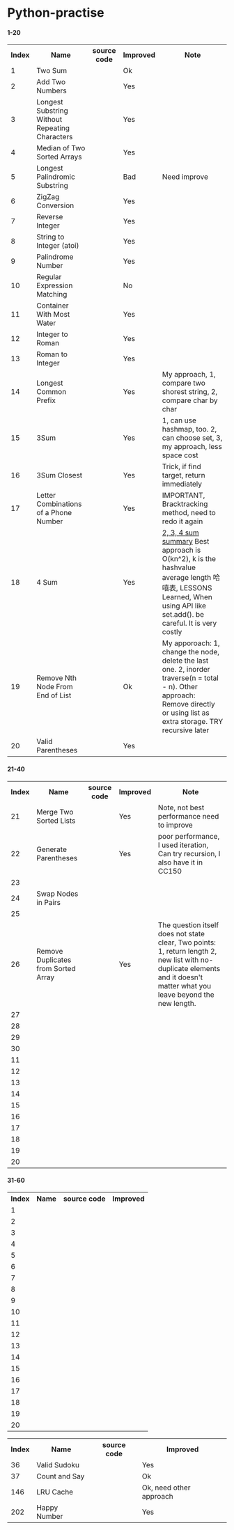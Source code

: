# Python-practise

<h4>1-20</h4>
<table style="width:100%">
  <tr>
    <th>Index</th>
    <th>Name</th>
    <th>source code</th>
    <th>Improved</th>
    <th>Note</th>
  </tr>
  <tr>
    <td>1</td>
    <td>Two Sum</td>
    <td></td>
    <td>Ok</td>
    <td></td>
  </tr>
  <tr>
    <td>2</td>
    <td>Add Two Numbers</td> 
    <td></td>
    <td>Yes</td>
    <td></td>
  </tr>
  <tr>
    <td>3</td>
    <td>Longest Substring Without Repeating Characters</td> 
    <td></td>
    <td>Yes</td>
    <td></td>
  </tr>
  <tr>
    <td>4</td>
    <td>Median of Two Sorted Arrays</td> 
    <td></td>
    <td>Yes</td>
    <td></td>
  </tr>
  <tr>
    <td>5</td>
    <td>Longest Palindromic Substring</td> 
    <td></td>
    <td>Bad</td>
    <td>Need improve</td>
  </tr>
  <tr>
    <td>6</td>
    <td>ZigZag Conversion</td> 
    <td></td>
    <td>Yes</td>
    <td></td>
  </tr>
  <tr>
    <td>7</td>
    <td>Reverse Integer</td> 
    <td></td>
    <td>Yes</td>
    <td></td>
  </tr>
  <tr>
    <td>8</td>
    <td>String to Integer (atoi)</td> 
    <td></td>
    <td>Yes</td>
    <td></td>
  </tr>
  <tr>
    <td>9</td>
    <td>Palindrome Number</td> 
    <td></td>
    <td>Yes</td>
    <td></td>
  </tr>
  <tr>
    <td>10</td>
    <td>Regular Expression Matching</td> 
    <td></td>
    <td>No</td>
    <td></td>
  </tr>
  <tr>
    <td>11</td>
    <td>Container With Most Water</td> 
    <td></td>
    <td>Yes</td>
    <td></td>
  </tr>
  <tr>
    <td>12</td>
    <td>Integer to Roman</td> 
    <td></td>
    <td>Yes</td>
    <td></td>
  </tr>
  <tr>
    <td>13</td>
    <td>Roman to Integer</td> 
    <td></td>
    <td>Yes</td>
    <td></td>
  </tr>
  <tr>
    <td>14</td>
    <td>Longest Common Prefix</td> 
    <td></td>
    <td>Yes</td>
    <td>My approach, 1, compare two shorest string, 2, compare char by char</td>
  </tr>
  <tr>
    <td>15</td>
    <td>3Sum</td> 
    <td></td>
    <td>Yes</td>
    <td>1, can use hashmap, too. 2, can choose set, 3, my approach, less space cost</td>
  </tr>
  <tr>
    <td>16</td>
    <td>3Sum Closest </td> 
    <td></td>
    <td>Yes</td>
    <td>Trick, if find target, return immediately</td>
  </tr>
  <tr>
    <td>17</td>
    <td>Letter Combinations of a Phone Number </td> 
    <td></td>
    <td>Yes</td>
    <td>IMPORTANT, Bracktracking method, need to redo it again</td>
  </tr>
  <tr>
    <td>18</td>
    <td>4 Sum</td> 
    <td></td>
    <td>Yes</td>
    <td><a href="http://blog.csdn.net/linhuanmars/article/details/24826871" target="_blank">2, 3, 4 sum summary</a> Best approach is O(kn^2), k is the hashvalue average length 哈嘻表, LESSONS Learned, When using API like set.add(). be careful. It is very costly</td>
  </tr>
  <tr>
    <td>19</td>
    <td>Remove Nth Node From End of List</td> 
    <td></td>
    <td>Ok</td>
    <td>My apporoach: 1, change the node, delete the last one. 2, inorder traverse(n = total - n). Other approach: Remove directly or using list as extra storage. TRY recursive later</td>
  </tr>
  <tr>
    <td>20</td>
    <td>Valid Parentheses</td> 
    <td></td>
    <td>Yes</td>
    <td></td>
  </tr>
  </table>
  
  <h4>21-40</h4>
  <table style="width:100%">
  <tr>
    <th>Index</th>
    <th>Name</th>
    <th>source code</th>
    <th>Improved</th>
    <th>Note</th>
  </tr>
  <tr>
    <td>21</td>
    <td>Merge Two Sorted Lists</td>
    <td></td>
    <td>Yes</td>
    <td>Note, not best performance need to improve</td>
  </tr>
  <tr>
    <td>22</td>
    <td>Generate Parentheses</td> 
    <td></td>
    <td>Yes</td>
    <td>poor performance, I used iteration, Can try recursion, I also have it in CC150</td>
  </tr>
  <tr>
    <td>23</td>
    <td></td> 
    <td></td>
    <td></td>
    <td></td>
  </tr>
  <tr>
    <td>24</td>
    <td>Swap Nodes in Pairs</td> 
    <td></td>
    <td></td>
    <td></td>
  </tr>
  <tr>
    <td>25</td>
    <td></td> 
    <td></td>
    <td></td>
    <td></td>
  </tr>
  <tr>
    <td>26</td>
    <td>Remove Duplicates from Sorted Array</td> 
    <td></td>
    <td>Yes</td>
    <td>The question itself does not state clear, Two points: 1, return length 2, new list with no-duplicate elements and it doesn't matter what you leave beyond the new length.</td>
  </tr>
  <tr>
    <td>27</td>
    <td></td> 
    <td></td>
    <td></td>
    <td></td>
  </tr>
  <tr>
    <td>28</td>
    <td></td> 
    <td></td>
    <td></td>
    <td></td>
  </tr>
  <tr>
    <td>29</td>
    <td></td> 
    <td></td>
    <td></td>
    <td></td>
  </tr>
  <tr>
    <td>30</td>
    <td></td> 
    <td></td>
    <td></td>
    <td></td>
  </tr>
  <tr>
    <td>11</td>
    <td></td> 
    <td></td>
    <td></td>
    <td></td>
  </tr>
  <tr>
    <td>12</td>
    <td></td> 
    <td></td>
    <td></td>
    <td></td>
  </tr>
  <tr>
    <td>13</td>
    <td></td> 
    <td></td>
    <td></td>
    <td></td>
  </tr>
  <tr>
    <td>14</td>
    <td></td> 
    <td></td>
    <td></td>
    <td></td>
  </tr>
  <tr>
    <td>15</td>
    <td></td> 
    <td></td>
    <td></td>
    <td></td>
  </tr>
  <tr>
    <td>16</td>
    <td></td> 
    <td></td>
    <td></td>
    <td></td>
  </tr>
  <tr>
    <td>17</td>
    <td></td> 
    <td></td>
    <td></td>
    <td></td>
  </tr>
  <tr>
    <td>18</td>
    <td></td> 
    <td></td>
    <td></td>
    <td></td>
  </tr>
  <tr>
    <td>19</td>
    <td></td> 
    <td></td>
    <td></td>
  </tr>
  <tr>
    <td>20</td>
    <td></td> 
    <td></td>
    <td></td>
    <td></td>
  </tr>
  </table>
  
  <h4>31-60</h4>
  <table style="width:100%">
  <tr>
    <th>Index</th>
    <th>Name</th>
    <th>source code</th>
    <th>Improved</th>
  </tr>
  <tr>
    <td>1</td>
    <td></td>
    <td></td>
    <td></td>
  </tr>
  <tr>
    <td>2</td>
    <td></td> 
    <td></td>
    <td></td>
  </tr>
  <tr>
    <td>3</td>
    <td></td> 
    <td></td>
    <td></td>
  </tr>
  <tr>
    <td>4</td>
    <td></td> 
    <td></td>
    <td></td>
  </tr>
  <tr>
    <td>5</td>
    <td></td> 
    <td></td>
    <td></td>
  </tr>
  <tr>
    <td>6</td>
    <td></td> 
    <td></td>
    <td></td>
  </tr>
  <tr>
    <td>7</td>
    <td></td> 
    <td></td>
    <td></td>
  </tr>
  <tr>
    <td>8</td>
    <td></td> 
    <td></td>
    <td></td>
  </tr>
  <tr>
    <td>9</td>
    <td></td> 
    <td></td>
    <td></td>
  </tr>
  <tr>
    <td>10</td>
    <td></td> 
    <td></td>
    <td></td>
  </tr>
  <tr>
    <td>11</td>
    <td></td> 
    <td></td>
    <td></td>
  </tr>
  <tr>
    <td>12</td>
    <td></td> 
    <td></td>
    <td></td>
  </tr>
  <tr>
    <td>13</td>
    <td></td> 
    <td></td>
    <td></td>
  </tr>
  <tr>
    <td>14</td>
    <td></td> 
    <td></td>
    <td></td>
  </tr>
  <tr>
    <td>15</td>
    <td></td> 
    <td></td>
    <td></td>
  </tr>
  <tr>
    <td>16</td>
    <td></td> 
    <td></td>
    <td></td>
  </tr>
  <tr>
    <td>17</td>
    <td></td> 
    <td></td>
    <td></td>
  </tr>
  <tr>
    <td>18</td>
    <td></td> 
    <td></td>
    <td></td>
  </tr>
  <tr>
    <td>19</td>
    <td></td> 
    <td></td>
    <td></td>
  </tr>
  <tr>
    <td>20</td>
    <td></td> 
    <td></td>
    <td></td>
  </tr>
  </table>
  
  <table style="width:100%">
  <tr>
    <th>Index</th>
    <th>Name</th>
    <th>source code</th>
    <th>Improved</th>
  </tr>
  <tr>
    <td>36</6td>
    <td>Valid Sudoku</td> 
    <td></td>
    <td>Yes</td>
  </tr>
  <tr>
    <td>37</6td>
    <td>Count and Say</td> 
    <td></td>
    <td>Ok</td>
  </tr>
  <tr>
    <td>146</6td>
    <td>LRU Cache</td> 
    <td></td>
    <td>Ok, need other approach</td>
  </tr>
  <tr>
    <td>202</6td>
    <td>Happy Number</td> 
    <td></td>
    <td>Yes</td>
  </tr>
  </table>
